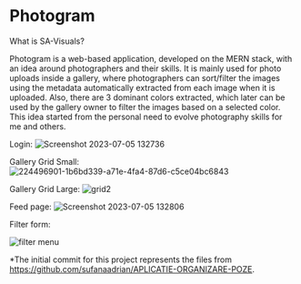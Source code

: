 # Photogram

What is SA-Visuals?

Photogram is a web-based application, developed on the MERN stack, with an idea around photographers and their skills. It is mainly used for photo uploads inside a gallery, where photographers can sort/filter the images using the metadata automatically extracted from each image when it is uploaded. Also, there are 3 dominant colors extracted, which later can be used by the gallery owner to filter the images based on a selected color. This idea started from the personal need to evolve photography skills for me and others.

Login:
![Screenshot 2023-07-05 132736](https://github.com/sufanaadrian/APLICATIE-ORGANIZARE-POZE/assets/115484136/5eed9875-bbd8-4e79-aac6-08cd1f5eaa87)

Gallery Grid Small:
![224496901-1b6bd339-a71e-4fa4-87d6-c5ce04bc6843](https://github.com/sufanaadrian/APLICATIE-ORGANIZARE-POZE/assets/115484136/09b18ed1-e665-4fed-835b-aeab53428184)

Gallery Grid Large:
![grid2](https://github.com/sufanaadrian/APLICATIE-ORGANIZARE-POZE/assets/115484136/2328dacd-129f-4f29-ae6a-3f520aa39451)


Feed page:
![Screenshot 2023-07-05 132806](https://github.com/sufanaadrian/APLICATIE-ORGANIZARE-POZE/assets/115484136/b09e6765-c8ad-40d4-ab8d-d0d71c26ea99)

Filter form:

![filter menu](https://github.com/sufanaadrian/APLICATIE-ORGANIZARE-POZE/assets/115484136/d17a9d65-1097-47ed-8862-b29c72451dad)


*The initial commit for this project represents the files from https://github.com/sufanaadrian/APLICATIE-ORGANIZARE-POZE.
